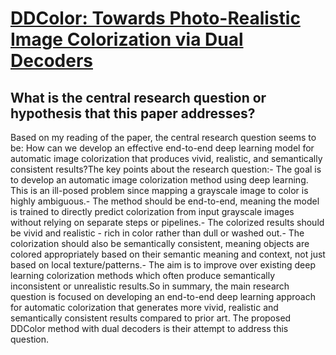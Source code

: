 # [DDColor: Towards Photo-Realistic Image Colorization via Dual Decoders](https://arxiv.org/abs/2212.11613)

## What is the central research question or hypothesis that this paper addresses?

 Based on my reading of the paper, the central research question seems to be: How can we develop an effective end-to-end deep learning model for automatic image colorization that produces vivid, realistic, and semantically consistent results?The key points about the research question:- The goal is to develop an automatic image colorization method using deep learning. This is an ill-posed problem since mapping a grayscale image to color is highly ambiguous.- The method should be end-to-end, meaning the model is trained to directly predict colorization from input grayscale images without relying on separate steps or pipelines.- The colorized results should be vivid and realistic - rich in color rather than dull or washed out.- The colorization should also be semantically consistent, meaning objects are colored appropriately based on their semantic meaning and context, not just based on local texture/patterns.- The aim is to improve over existing deep learning colorization methods which often produce semantically inconsistent or unrealistic results.So in summary, the main research question is focused on developing an end-to-end deep learning approach for automatic colorization that generates more vivid, realistic and semantically consistent results compared to prior art. The proposed DDColor method with dual decoders is their attempt to address this question.
